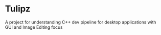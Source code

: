 # Tulipz
A project for understanding C++ dev pipeline for desktop applications with GUI and Image Editing focus
